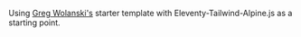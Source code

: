 Using [Greg Wolanski's](https://gregwolanski.com) starter template with Eleventy-Tailwind-Alpine.js as a starting point.
